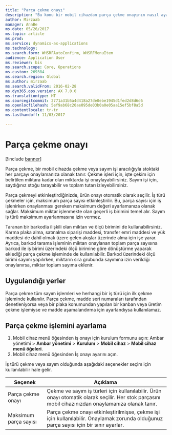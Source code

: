```yaml
---
title: "Parça çekme onayı"
description: "Bu konu bir mobil cihazdan parça çekme onayının nasıl ayarlanacağını ve uygulanacağını açıklamaktadır."
author: Mirzaab
manager: AnnBe
ms.date: 05/26/2017
ms.topic: article
ms.prod: 
ms.service: dynamics-ax-applications
ms.technology: 
ms.search.form: WHSRFAutoConfirm, WHSRFMenuItem
audience: Application User
ms.reviewer: bis
ms.search.scope: Core, Operations
ms.custom: 269384
ms.search.region: Global
ms.author: mirzaab
ms.search.validFrom: 2016-02-28
ms.dyn365.ops.version: AX 7.0.0
ms.translationtype: HT
ms.sourcegitcommit: 2771a31b5a4d418a27de0ebe1945d1fed2d8d6d6
ms.openlocfilehash: 5ef9ab68c20ae095de03b0a0e05aa15ef5bf8a5d
ms.contentlocale: tr-tr
ms.lasthandoff: 11/03/2017

---
```


# <a name="piece-picking-confirmation"></a>Parça çekme onayı

[!include [banner](../includes/banner.md)]

Parça çekme, bir mobil cihazda çekme veya sayım işi aracılığıyla stoktaki her parçayı onaylamanıza olanak tanır. Çekme işleri için, işte çekim için belirtilen miktara kadar olan miktarda işi onaylayabilirsiniz. Sayım işi için, saydığınız stoğu tarayabilir ve toplam tutarı izleyebilirsiniz.

Parça çekmeyi etkinleştirdiğinizde, ürün onayı otomatik olarak seçilir. İş türü çekmeler için, maksimum parça sayısı etkinleştirilir. Bu, parça sayısı için iş işlenirken onaylanması gereken maksimum değeri ayarlamanıza olanak sağlar. Maksimum miktar işlenmekte olan geçerli iş birimini temel alır. Sayım iş türü maksimum ayarlanmasına izin vermez.

Taranan bir barkodla ilişkili olan miktarı ve ölçü birimini de kullanabilirsiniz. Karma plaka alma, satınalma siparişi maddesi, transfer emri maddesi ve yük maddesi de dahil olmak üzere gelen akışlar üzerinde alma için işe yarar. Ayrıca, barkod tarama işleminin miktarı onaylanan toplam parça sayısına barkod ile iş birimi üzerindeki ölçü birimine göre dönüştürme yaparak eklediği parça çekme işleminde de kullanılabilir. Barkod üzerindeki ölçü birimi sayımı yapılırken, miktarın sıra grubunda sayımına izin verildiği onaylanırsa, miktar toplam sayıma eklenir.

## <a name="where-it-applies"></a>Uygulandığı yerler

Parça çekme tüm sayım işlemleri ve herhangi bir iş türü için ilk çekme işleminde kullanılır. Parça çekme, madde seri numaraları tarafından denetleniyorsa veya bir plaka konumundan yapılan bir kanban veya üretim çekme işlemiyse ve madde aşamalandırma için ayarlandıysa kullanılamaz.

## <a name="set-up-piece-picking"></a>Parça çekme işlemini ayarlama

1.  Mobil cihaz menü öğesinden iş onayı için kurulum formunu açın: Ambar yönetimi > **Ambar yönetimi** > **Kurulum** > **Mobil cihaz** > **Mobil cihaz menü öğeleri**. 
2. Mobil cihaz menü öğesinden İş onayı ayarını açın.

İş türü çekme veya sayım olduğunda aşağıdaki seçenekler seçim için kullanılabilir hale gelir.


|           Seçenek           |                                                                            Açıklama                                                                            |
|----------------------------|-------------------------------------------------------------------------------------------------------------------------------------------------------------------|
| Parça çekme onayı | Çekme ve sayım iş türleri için kullanılabilir. Ürün onayı otomatik olarak seçilir. Her stok parçasını mobil cihazınızdan onaylamanıza olanak tanır. |
|  Maksimum parça sayısı  |                   Parça çekme onayı etkinleştirilmişse, çekme işi için kullanılabilir. Onaylamak zorunda olduğunuz parça sayısı için bir sınır ayarlar.                   |


